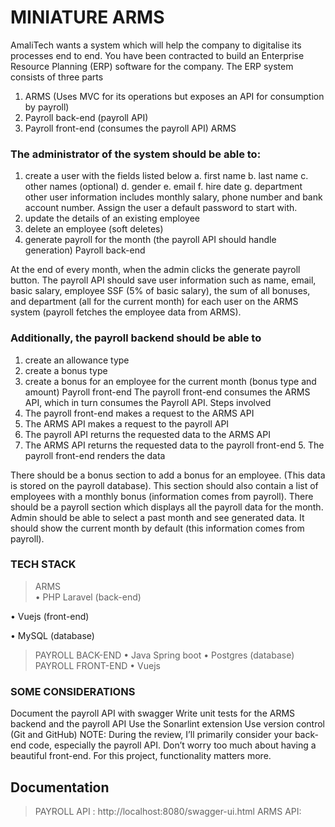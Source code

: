 # MINIATURE ARMS 
AmaliTech wants a system which will help the company to digitalise its processes end to  end. You have been contracted to build an Enterprise Resource Planning (ERP)  software for the company. 
The ERP system consists of three parts 

1. ARMS (Uses MVC for its operations but exposes an API for consumption by  payroll) 
2. Payroll back-end (payroll API) 
3. Payroll front-end (consumes the payroll API) 
ARMS 

### The administrator of the system should be able to:  
1. create a user with the fields listed below 
a. first name 
b. last name 
c. other names (optional) 
d. gender 
e. email 
f. hire date 
g. department 
other user information includes monthly salary, phone number and bank  account number. Assign the user a default password to start with. 
2. update the details of an existing employee 
3. delete an employee (soft deletes) 
4. generate payroll for the month (the payroll API should handle generation) 
Payroll back-end 

At the end of every month, when the admin clicks the generate payroll button. The  payroll API should save user information such as name, email, basic salary, employee  SSF (5% of basic salary), the sum of all bonuses, and department (all for the current  month) for each user on the ARMS system (payroll fetches the employee data from  ARMS). 

### Additionally, the payroll backend should be able to  
1. create an allowance type 
2. create a bonus type 
3. create a bonus for an employee for the current month (bonus type and amount)
Payroll front-end 
The payroll front-end consumes the ARMS API, which in turn consumes the Payroll API.  Steps involved 
1. The payroll front-end makes a request to the ARMS API 
2. The ARMS API makes a request to the payroll API 
3. The payroll API returns the requested data to the ARMS API 
4. The ARMS API returns the requested data to the payroll front-end 5. The payroll front-end renders the data 

There should be a bonus section to add a bonus for an employee. (This data is stored  on the payroll database). This section should also contain a list of employees with a  monthly bonus (information comes from payroll). 
There should be a payroll section which displays all the payroll data for the month.  Admin should be able to select a past month and see generated data. It should show  the current month by default (this information comes from payroll). 

### TECH STACK 
> ARMS  
• PHP Laravel (back-end) 

• Vuejs (front-end) 

• MySQL (database) 

> PAYROLL BACK-END 
• Java Spring boot 
• Postgres (database) 
> PAYROLL FRONT-END 
• Vuejs 


### SOME CONSIDERATIONS 
Document the payroll API with swagger 
Write unit tests for the ARMS backend and the payroll API 
Use the Sonarlint extension 
Use version control (Git and GitHub) 
NOTE: 
During the review, I’ll primarily consider your back-end code, especially the payroll API. Don’t  worry too much about having a beautiful front-end. For this project, functionality matters more.



## Documentation
> PAYROLL API : http://localhost:8080/swagger-ui.html
> ARMS API: 